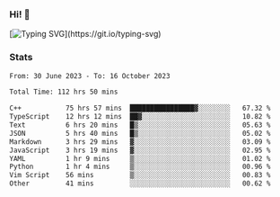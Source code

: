 ### Hi!  👋

[![Typing SVG](https://readme-typing-svg.herokuapp.com?font=Fira+Code&pause=1000&width=435&lines=Hello!+I'm+Texiwustion.)](https://git.io/typing-svg)

### Stats

<!--START_SECTION:waka-->

```txt
From: 30 June 2023 - To: 16 October 2023

Total Time: 112 hrs 50 mins

C++           75 hrs 57 mins  ████████████████▓░░░░░░░░   67.32 %
TypeScript    12 hrs 12 mins  ██▓░░░░░░░░░░░░░░░░░░░░░░   10.82 %
Text          6 hrs 20 mins   █▒░░░░░░░░░░░░░░░░░░░░░░░   05.63 %
JSON          5 hrs 40 mins   █▒░░░░░░░░░░░░░░░░░░░░░░░   05.02 %
Markdown      3 hrs 29 mins   ▓░░░░░░░░░░░░░░░░░░░░░░░░   03.09 %
JavaScript    3 hrs 19 mins   ▓░░░░░░░░░░░░░░░░░░░░░░░░   02.95 %
YAML          1 hr 9 mins     ▒░░░░░░░░░░░░░░░░░░░░░░░░   01.02 %
Python        1 hr 4 mins     ▒░░░░░░░░░░░░░░░░░░░░░░░░   00.96 %
Vim Script    56 mins         ▒░░░░░░░░░░░░░░░░░░░░░░░░   00.83 %
Other         41 mins         ░░░░░░░░░░░░░░░░░░░░░░░░░   00.62 %
```

<!--END_SECTION:waka-->
